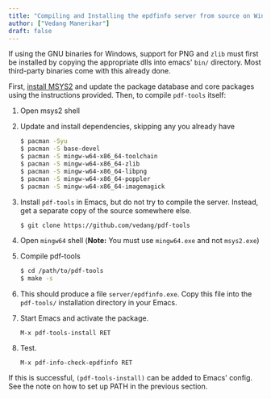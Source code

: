 ```yaml
---
title: "Compiling and Installing the epdfinfo server from source on Windows"
author: ["Vedang Manerikar"]
draft: false
---
```


If using the GNU binaries for Windows, support for PNG and `zlib` must first be installed by copying the appropriate dlls into emacs' `bin/` directory. Most third-party binaries come with this already done.

First, [install MSYS2](https://www.msys2.org/) and update the package database and core packages using the instructions provided. Then, to compile `pdf-tools` itself:

1.  Open msys2 shell
2.  Update and install dependencies, skipping any you already have

    ```sh
    $ pacman -Syu
    $ pacman -S base-devel
    $ pacman -S mingw-w64-x86_64-toolchain
    $ pacman -S mingw-w64-x86_64-zlib
    $ pacman -S mingw-w64-x86_64-libpng
    $ pacman -S mingw-w64-x86_64-poppler
    $ pacman -S mingw-w64-x86_64-imagemagick
    ```
3.  Install `pdf-tools` in Emacs, but do not try to compile the server. Instead, get a separate copy of the source somewhere else.

    ```sh
    $ git clone https://github.com/vedang/pdf-tools
    ```
4.  Open `mingw64` shell (**Note:** You must use `mingw64.exe` and not `msys2.exe`)
5.  Compile pdf-tools

    ```sh
    $ cd /path/to/pdf-tools
    $ make -s
    ```
6.  This should produce a file `server/epdfinfo.exe`. Copy this file into the `pdf-tools/` installation directory in your Emacs.
7.  Start Emacs and activate the package.

    ```nil
    M-x pdf-tools-install RET
    ```
8.  Test.

    ```nil
    M-x pdf-info-check-epdfinfo RET
    ```

If this is successful, `(pdf-tools-install)` can be added to Emacs' config. See the note on how to set up PATH in the previous section.

